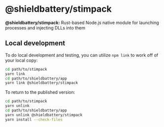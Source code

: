 # @shieldbattery/stimpack

**@shieldbattery/stimpack:** Rust-based Node.js native module for launching processes and injecting DLLs into them

## Local development

To do local development and testing, you can utilize `npm link` to work off of your local copy:

```sh
cd path/to/stimpack
yarn link
cd path/to/shieldbattery/app
yarn link @shieldbattery/stimpack
```

To return to the published version:

```sh
cd path/to/stimpack
yarn unlink
cd path/to/shieldbattery/app
yarn unlink @shieldbattery/stimpack
yarn install --check-files
```
